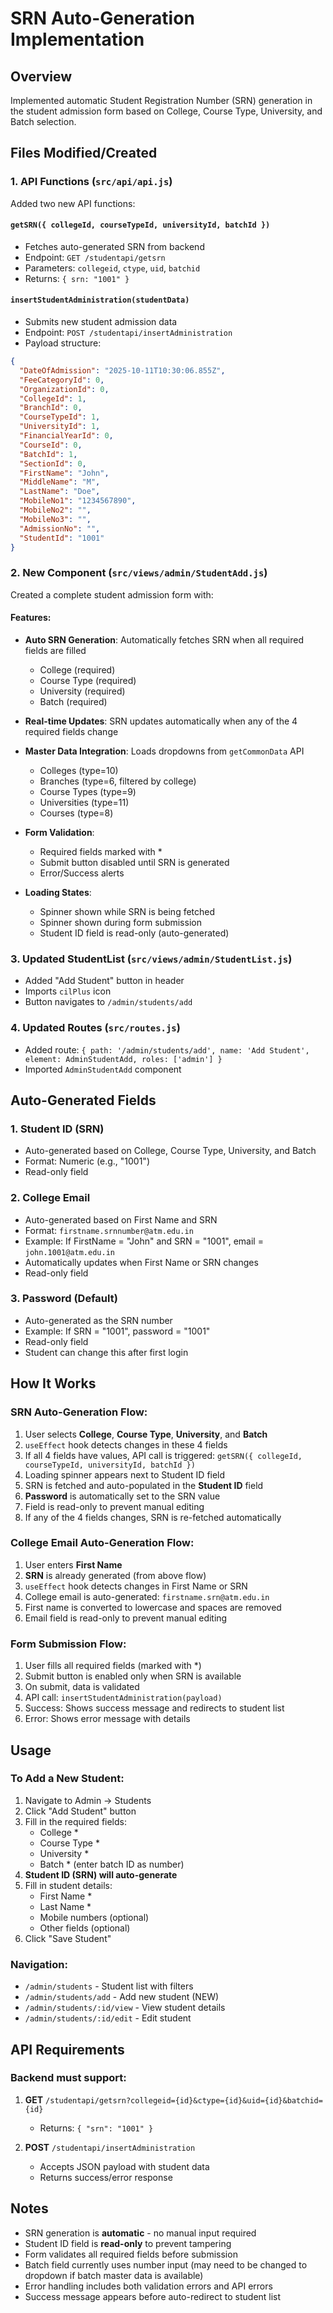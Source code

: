 # SRN Auto-Generation Implementation

## Overview
Implemented automatic Student Registration Number (SRN) generation in the student admission form based on College, Course Type, University, and Batch selection.

## Files Modified/Created

### 1. **API Functions** (`src/api/api.js`)
Added two new API functions:

#### `getSRN({ collegeId, courseTypeId, universityId, batchId })`
- Fetches auto-generated SRN from backend
- Endpoint: `GET /studentapi/getsrn`
- Parameters: `collegeid`, `ctype`, `uid`, `batchid`
- Returns: `{ srn: "1001" }`

#### `insertStudentAdministration(studentData)`
- Submits new student admission data
- Endpoint: `POST /studentapi/insertAdministration`
- Payload structure:
```json
{
  "DateOfAdmission": "2025-10-11T10:30:06.855Z",
  "FeeCategoryId": 0,
  "OrganizationId": 0,
  "CollegeId": 1,
  "BranchId": 0,
  "CourseTypeId": 1,
  "UniversityId": 1,
  "FinancialYearId": 0,
  "CourseId": 0,
  "BatchId": 1,
  "SectionId": 0,
  "FirstName": "John",
  "MiddleName": "M",
  "LastName": "Doe",
  "MobileNo1": "1234567890",
  "MobileNo2": "",
  "MobileNo3": "",
  "AdmissionNo": "",
  "StudentId": "1001"
}
```

### 2. **New Component** (`src/views/admin/StudentAdd.js`)
Created a complete student admission form with:

#### Features:
- **Auto SRN Generation**: Automatically fetches SRN when all required fields are filled
  - College (required)
  - Course Type (required)
  - University (required)
  - Batch (required)
  
- **Real-time Updates**: SRN updates automatically when any of the 4 required fields change

- **Master Data Integration**: Loads dropdowns from `getCommonData` API
  - Colleges (type=10)
  - Branches (type=6, filtered by college)
  - Course Types (type=9)
  - Universities (type=11)
  - Courses (type=8)

- **Form Validation**: 
  - Required fields marked with *
  - Submit button disabled until SRN is generated
  - Error/Success alerts

- **Loading States**:
  - Spinner shown while SRN is being fetched
  - Spinner shown during form submission
  - Student ID field is read-only (auto-generated)

### 3. **Updated StudentList** (`src/views/admin/StudentList.js`)
- Added "Add Student" button in header
- Imports `cilPlus` icon
- Button navigates to `/admin/students/add`

### 4. **Updated Routes** (`src/routes.js`)
- Added route: `{ path: '/admin/students/add', name: 'Add Student', element: AdminStudentAdd, roles: ['admin'] }`
- Imported `AdminStudentAdd` component

## Auto-Generated Fields

### 1. **Student ID (SRN)**
- Auto-generated based on College, Course Type, University, and Batch
- Format: Numeric (e.g., "1001")
- Read-only field

### 2. **College Email**
- Auto-generated based on First Name and SRN
- Format: `firstname.srnnumber@atm.edu.in`
- Example: If FirstName = "John" and SRN = "1001", email = `john.1001@atm.edu.in`
- Automatically updates when First Name or SRN changes
- Read-only field

### 3. **Password (Default)**
- Auto-generated as the SRN number
- Example: If SRN = "1001", password = "1001"
- Read-only field
- Student can change this after first login

## How It Works

### SRN Auto-Generation Flow:
1. User selects **College**, **Course Type**, **University**, and **Batch**
2. `useEffect` hook detects changes in these 4 fields
3. If all 4 fields have values, API call is triggered: `getSRN({ collegeId, courseTypeId, universityId, batchId })`
4. Loading spinner appears next to Student ID field
5. SRN is fetched and auto-populated in the **Student ID** field
6. **Password** is automatically set to the SRN value
7. Field is read-only to prevent manual editing
8. If any of the 4 fields changes, SRN is re-fetched automatically

### College Email Auto-Generation Flow:
1. User enters **First Name**
2. **SRN** is already generated (from above flow)
3. `useEffect` hook detects changes in First Name or SRN
4. College email is auto-generated: `firstname.srn@atm.edu.in`
5. First name is converted to lowercase and spaces are removed
6. Email field is read-only to prevent manual editing

### Form Submission Flow:
1. User fills all required fields (marked with *)
2. Submit button is enabled only when SRN is available
3. On submit, data is validated
4. API call: `insertStudentAdministration(payload)`
5. Success: Shows success message and redirects to student list
6. Error: Shows error message with details

## Usage

### To Add a New Student:
1. Navigate to Admin → Students
2. Click "Add Student" button
3. Fill in the required fields:
   - College *
   - Course Type *
   - University *
   - Batch * (enter batch ID as number)
4. **Student ID (SRN) will auto-generate**
5. Fill in student details:
   - First Name *
   - Last Name *
   - Mobile numbers (optional)
   - Other fields (optional)
6. Click "Save Student"

### Navigation:
- `/admin/students` - Student list with filters
- `/admin/students/add` - Add new student (NEW)
- `/admin/students/:id/view` - View student details
- `/admin/students/:id/edit` - Edit student

## API Requirements

### Backend must support:
1. **GET** `/studentapi/getsrn?collegeid={id}&ctype={id}&uid={id}&batchid={id}`
   - Returns: `{ "srn": "1001" }`

2. **POST** `/studentapi/insertAdministration`
   - Accepts JSON payload with student data
   - Returns success/error response

## Notes

- SRN generation is **automatic** - no manual input required
- Student ID field is **read-only** to prevent tampering
- Form validates all required fields before submission
- Batch field currently uses number input (may need to be changed to dropdown if batch master data is available)
- Error handling includes both validation errors and API errors
- Success message appears before auto-redirect to student list

